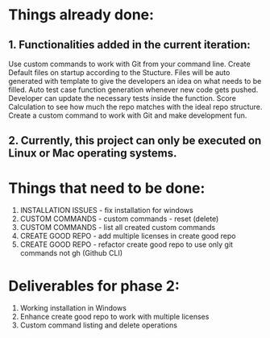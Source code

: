 # Things already done:
## 1. Functionalities added in the current iteration:
Use custom commands to work with Git from your command line.
Create Default files on startup according to the Stucture.
Files will be auto generated with template to give the developers an idea on what needs to be filled.
Auto test case function generation whenever new code gets pushed. Developer can update the necessary tests inside the function.
Score Calculation to see how much the repo matches with the ideal repo structure.
Create a custom command to work with Git and make development fun.
	
## 2. Currently, this project can only be executed on Linux or Mac operating systems.     

# Things that need to be done:
1. INSTALLATION ISSUES - fix installation for windows
2. CUSTOM COMMANDS - custom commands - reset (delete)
3. CUSTOM COMMANDS - list all created custom commands
4. CREATE GOOD REPO - add multiple licenses in create good repo
5. CREATE GOOD REPO - refactor create good repo to use only git commands not gh (Github CLI)

# Deliverables for phase 2:
1. Working installation in Windows
2. Enhance create good repo to work with multiple licenses
3. Custom command listing and delete operations

